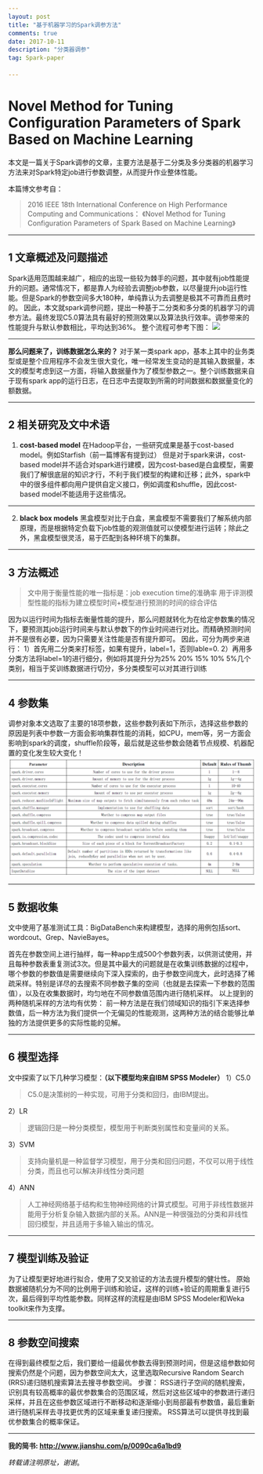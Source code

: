 ```yaml
---
layout: post
title: "基于机器学习的Spark调参方法"
comments: true
date: 2017-10-11
description: "分类器调参"
tag: Spark-paper

---
```


# Novel Method for Tuning Configuration Parameters of Spark Based on Machine Learning
本文是一篇关于Spark调参的文章，主要方法是基于二分类及多分类器的机器学习方法来对Spark特定job进行参数调整，从而提升作业整体性能。

本篇博文参考自：
>  2016 IEEE 18th International Conference on High Performance Computing and Communications：
> 《Novel Method for Tuning Configuration Parameters of Spark Based on Machine Learning》

---
## 1  文章概述及问题描述
Spark适用范围越来越广，相应的出现一些较为棘手的问题，其中就有job性能提升的问题。通常情况下，都是靠人为经验去调整job参数，以尽量提升job运行性能。但是Spark的参数空间多大180种，单纯靠认为去调整是极其不可靠而且费时的。
因此，本文就spark调参问题，提出一种基于二分类和多分类的机器学习的调参方法。最终发现C5.0算法具有最好的预测效果以及算法执行效率。调参带来的性能提升与默认参数相比，平均达到36%。
整个流程可参考下图：
![](http://ieeexplore.ieee.org/mediastore/IEEE/content/media/7819725/7828341/7828429/7828429-fig-2-large.gif)

---
**那么问题来了，训练数据怎么来的？**
对于某一类spark app，基本上其中的业务类型或是整个应用程序不会发生很大变化，唯一经常发生变动的是其输入数据量，本文的模型考虑到这一方面，将输入数据量作为了模型参数之一。整个训练数据来自于现有spark app的运行日志，在日志中去提取到所需的时间数据和数据量变化的额数据。

---

## 2  相关研究及文中术语
1. **cost-based model**
在Hadoop平台，一些研究成果是基于cost-based model。例如Starfish（前一篇博客有提到过）
但是对于spark来讲，cost-based model并不适合对spark进行建模，因为cost-based是白盒模型，需要我们了解很底层的知识才行，不利于我们模型的构建和迁移；此外，spark中中的很多组件都向用户提供自定义接口，例如调度和shuffle，因此cost-based model不能适用于这些情况。

---
2. **black box models**
黑盒模型对比于白盒，黑盒模型不需要我们了解系统内部原理，而是根据特定负载下job性能的观测值就可以使模型进行运转；除此之外，黑盒模型很灵活，易于匹配到各种环境下的集群。

---

## 3  方法概述

> 文中用于衡量性能的唯一指标是：job execution time的准确率
> 用于评测模型性能的指标为建立模型时间+模型进行预测的时间的综合评估

因为以运行时间为指标去衡量性能的提升，那么问题就转化为在给定参数集的情况下，要预测其job运行时间来与默认参数下的作业时间进行对比。而精确预测时间并不是很有必要，因为只需要关注性能是否有提升即可。
因此，可分为两步来进行：
1）首先用二分类来打标签，如果有提升，label=1，否则lable=0.
2）再用多分类方法将label=1的进行细分，例如将其提升分为25% 20% 15% 10% 5%几个类别，相当于奖训练数据进行切分，多分类模型可以对其进行训练

---


## 4  参数集
调参对象本文选取了主要的18项参数，这些参数列表如下所示，选择这些参数的原因是列表中参数一方面会影响集群性能的消耗，如CPU，mem等，另一方面会影响到spark的调度，shuffle阶段等，最后就是这些参数会随着节点规模、机器配置的变化发生较大变化！
![](/images/posts/sparkMLPara/para.png)

---
   
## 5  数据收集
文中使用了基准测试工具：BigDataBench来构建模型，选择的用例包括sort、wordcout、Grep、NavieBayes。

首先在参数空间上进行抽样，每一种app生成500个参数列表，以供测试使用，并且每种参数表重复测试3次。但是其中最大的问题就是在收集训练数据的过程中，哪个参数的参数值是需要继续向下深入探索的，由于参数空间庞大，此时选择了稀疏采样。特别是详尽的去搜索不同参数子集的空间（也就是去探索一下参数的范围值），以及在收集数据时，均匀地在不同参数值范围内进行随机采样。
以上提到的两种随机采样的方法均有优势：
前一种方法是在我们领域知识的指引下来选择参数值，后一种方法为我们提供一个无偏见的性能观测，这两种方法的结合能够比单独的方法提供更多的实际性能的见解。

---

## 6  模型选择
文中探索了以下几种学习模型：**（以下模型均来自IBM SPSS Modeler）**
1）C5.0
> C5.0是决策树的一种实现，可用于分类和回归，由IBM提出。

2）LR
> 逻辑回归是一种分类模型，模型用于判断类别属性和变量间的关系。

3）SVM
> 支持向量机是一种监督学习模型，用于分类和回归问题，不仅可以用于线性分类，而且也可以解决非线性分类问题

4）ANN
> 人工神经网络基于结构和生物神经网络的计算式模型。可用于非线性数据并能用于分析复杂输入数据内部的关系。ANN是一种很强劲的分类和非线性回归模型，并且适用于多输入输出的情况。


---

## 7 模型训练及验证
为了让模型更好地进行拟合，使用了交叉验证的方法去提升模型的健壮性。
原始数据被随机分为不同的比例用于训练和验证，这样的训练+验证的周期重复进行5次，最后得到平均性能参数。同样这样的流程是由IBM SPSS Modeler和Weka toolkit来作为支撑。

---


## 8 参数空间搜索
在得到最终模型之后，我们要给一组最优参数去得到预测时间，但是这组参数如何搜索仍然是个问题，因为参数空间太大，这里选取Recursive Random Search (RRS)递归随机搜索算法去搜寻参数空间。
步骤：
RSS进行子空间的随机搜索，识别具有较高概率的最优参数集合的范围区域，然后对这些区域中的参数进行递归采样，并且在这些参数区域进行不断移动和逐渐缩小到局部最有参数值，最后重新进行随机采样去寻找更优秀的区域来重复递归搜索。
RSS算法可以提供寻找到最优参数集合的概率保证。



---

**我的简书: <http://www.jianshu.com/p/0090ca6a1bd9>**

*转载请注明原址，谢谢*。
